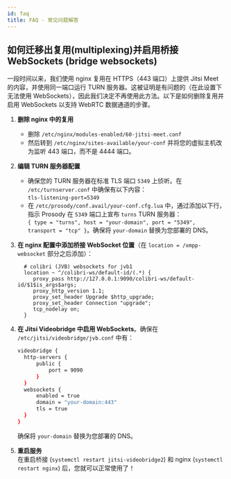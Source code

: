 ```yaml
---
id: faq
title: FAQ - 常见问题解答
---
```


## 如何迁移出复用(multiplexing)并启用桥接 WebSockets (bridge websockets)

一段时间以来，我们使用 nginx 复用在 HTTPS（443 端口）上提供 Jitsi Meet 的内容，并使用同一端口运行 TURN 服务器。这被证明是有问题的（在此设置下无法使用 WebSockets），因此我们决定不再使用此方法。以下是如何删除复用并启用 WebSockets 以支持 WebRTC 数据通道的步骤。

1. **删除 nginx 中的复用**

   - 删除 `/etc/nginx/modules-enabled/60-jitsi-meet.conf`
   - 然后转到 `/etc/nginx/sites-available/your-conf` 并将您的虚拟主机改为监听 443 端口，而不是 4444 端口。

2. **编辑 TURN 服务器配置**

   - 确保您的 TURN 服务器在标准 TLS 端口 `5349` 上侦听。在 `/etc/turnserver.conf` 中确保有以下内容：  
     `tls-listening-port=5349`
   - 在 `/etc/prosody/conf.avail/your-conf.cfg.lua` 中，通过添加以下行，指示 Prosody 在 `5349` 端口上宣布 `turns` TURN 服务器：  
     `{ type = "turns", host = "your-domain", port = "5349", transport = "tcp" }`。确保将 `your-domain` 替换为您部署的 DNS。

3. **在 nginx 配置中添加桥接 WebSocket 位置**（在 `location = /xmpp-websocket` 部分之后添加）：

   ```nginx
     # colibri (JVB) websockets for jvb1
     location ~ ^/colibri-ws/default-id/(.*) {
        proxy_pass http://127.0.0.1:9090/colibri-ws/default-id/$1$is_args$args;
        proxy_http_version 1.1;
        proxy_set_header Upgrade $http_upgrade;
        proxy_set_header Connection "upgrade";
        tcp_nodelay on;
     }
   ```

4. **在 Jitsi Videobridge 中启用 WebSockets**。确保在 `/etc/jitsi/videobridge/jvb.conf` 中有：

   ```bash
   videobridge {
     http-servers {
         public {
             port = 9090
         }
     }
     websockets {
         enabled = true
         domain = "your-domain:443"
         tls = true
     }
   }
   ```

   确保将 `your-domain` 替换为您部署的 DNS。

5. **重启服务**  
   在重启桥接 (`systemctl restart jitsi-videobridge2`) 和 nginx (`systemctl restart nginx`) 后，您就可以正常使用了！
